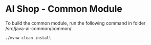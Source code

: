 # AI Shop - Common Module

To build the common module, run the following command in folder /src/java-ai-common/common/

```bash
./mvnw clean install
```